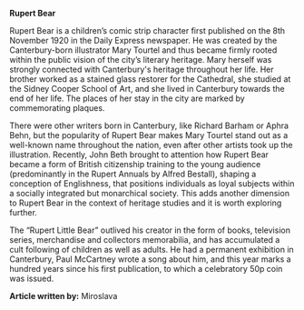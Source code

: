 **Rupert Bear**

Rupert Bear is a children’s comic strip character first published on the 8th November 1920 in the Daily Express newspaper.  He was created by the Canterbury-born illustrator Mary Tourtel and thus became firmly rooted within the public vision of the city’s literary heritage. Mary herself was strongly connected with Canterbury's heritage throughout her life. Her brother worked as a stained glass restorer for the Cathedral, she studied at the Sidney Cooper School of Art, and she lived in Canterbury towards the end of her life. The places of her stay in the city are marked by commemorating plaques.  

There were other writers born in Canterbury, like Richard Barham or Aphra Behn, but the popularity of Rupert Bear makes Mary Tourtel stand out as a well-known name throughout the nation, even after other artists took up the illustration.  Recently, John Beth brought to attention how Rupert Bear became a form of British citizenship training to the young audience (predominantly in the Rupert Annuals by Alfred Bestall), shaping a conception of Englishness, that positions individuals as loyal subjects within a socially integrated but monarchical society.  This adds another dimension to Rupert Bear in the context of heritage studies and it is worth exploring further. 

The “Rupert Little Bear” outlived his creator in the form of books, television series, merchandise and collectors memorabilia, and has accumulated a cult following of children as well as adults.  He had a permanent exhibition in Canterbury, Paul McCartney wrote a song about him, and this year marks a hundred years since his first publication, to which a celebratory 50p coin was issued. 

**Article written by:** Miroslava

